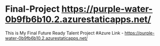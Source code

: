 # Final-Project https://purple-water-0b9fb6b10.2.azurestaticapps.net/
This is My Final Future Ready Talent Project
#Azure Link - https://purple-water-0b9fb6b10.2.azurestaticapps.net/
